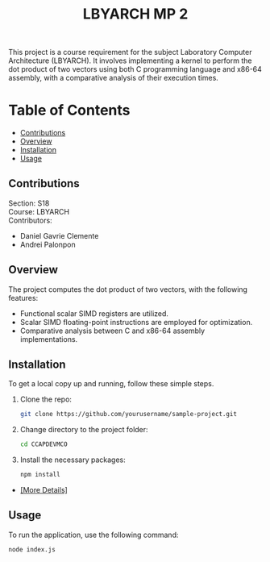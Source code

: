 <h1 align="center">LBYARCH MP 2</h1>
<br>
<p>
This project is a course requirement for the subject Laboratory Computer Architecture (LBYARCH). It involves implementing a kernel to perform the dot product of two vectors using both C programming language and x86-64 assembly, with a comparative analysis of their execution times.
</p>


# Table of Contents

- [Contributions](#contributions)
- [Overview](#overview)
- [Installation](#installation)
- [Usage](#usage)


## Contributions
Section: S18 </br>
Course: LBYARCH </br>
Contributors:
- Daniel Gavrie Clemente
- Andrei Palonpon

## Overview
The project computes the dot product of two vectors, with the following features:
- Functional scalar SIMD registers are utilized.
- Scalar SIMD floating-point instructions are employed for optimization.
- Comparative analysis between C and x86-64 assembly implementations.
  
## Installation

To get a local copy up and running, follow these simple steps.

1. Clone the repo:
    ```bash
    git clone https://github.com/yourusername/sample-project.git
    ```
2. Change directory to the project folder:
    ```bash
    cd CCAPDEVMCO
    ```
3. Install the necessary packages:
    ```bash
    npm install
    ```
- [[More Details]](https://github.com/11daniel/CCAPDEVMCO/blob/8e1125bee7dda03d3d923b15d50e461691964bef/READ.txt)
## Usage

To run the application, use the following command:

```bash
node index.js
```

